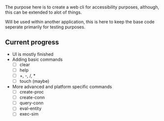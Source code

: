 The purpose here is to create a web cli for accessibility purposes, although, this can be extended to alot of things.

Will be used within another application, this is here to keep the base code seperate primarily for testing purposes.

## Current progress
* UI is mostly finished
* Adding basic commands
    - [ ] clear
    - [ ] help
    - [ ] +, -, /, *
    - [ ] touch (maybe)
* More advanced and platform specific commands
    - [ ] create-proc
    - [ ] create-conn
    - [ ] query-conn
    - [ ] eval-entity
    - [ ] exec-sim